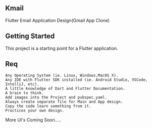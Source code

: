 ## Kmail

Flutter Email Application Design(Gmail App Clone)
## Getting Started

This project is a starting point for a Flutter application.
## Req
    Any Operating System (ie. Linux, Windows,MacOS X).
    Any IDE with Flutter SDK installed (ie. Android Studio, VSCode, IntelliJ, etc).
    A little knowledge of Dart and Flutter Documentation.
    A brain to think.
    Add images into the Project and pubspec.yaml.
    Always create separate file for Main and App design.
    Copy the code learn something from it.
    Practices your own design.

More UI's Coming Soon.....
